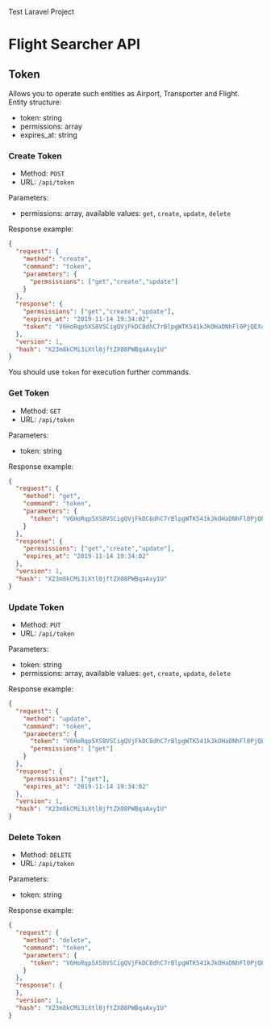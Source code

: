 Test Laravel Project
# Flight Searcher API

## Token
Allows you to operate such entities as Airport, Transporter and Flight.\
Entity structure:
* token: string
* permissions: array
* expires_at: string

### Create Token
* Method: ```POST```
* URL: ```/api/token```

Parameters:
* permissions: array, available values: ```get```, ```create```, ```update```, ```delete```

Response example:
```json
{
  "request": {
    "method": "create",
    "command": "token",
    "parameters": {
      "permsissions": ["get","create","update"]
    }
  },
  "response": {
    "permsissions": ["get","create","update"],
    "expires_at": "2019-11-14 19:34:02",
    "token": "V6HoRqp5XS8VSCigQVjFkDC8dhC7rBlpgWTK541kJkOHaDNhFl0PjQEXcQo9kJGf",
  },
  "version": 1,
  "hash": "X23m8kCMi3iXtl0jftZX08PWBqaAxy1U"
}
```

You should use ```token``` for execution further commands.

### Get Token
* Method: ```GET```
* URL: ```/api/token```

Parameters:
* token: string

Response example:
```json
{
  "request": {
    "method": "get",
    "command": "token",
    "parameters": {
      "token": "V6HoRqp5XS8VSCigQVjFkDC8dhC7rBlpgWTK541kJkOHaDNhFl0PjQEXcQo9kJGf"
    }
  },
  "response": {
    "permsissions": ["get","create","update"],
    "expires_at": "2019-11-14 19:34:02"
  },
  "version": 1,
  "hash": "X23m8kCMi3iXtl0jftZX08PWBqaAxy1U"
}
```

### Update Token
* Method: ```PUT```
* URL: ```/api/token```

Parameters:
* token: string
* permissions: array, available values: ```get```, ```create```, ```update```, ```delete```

Response example:
```json
{
  "request": {
    "method": "update",
    "command": "token",
    "parameters": {
      "token": "V6HoRqp5XS8VSCigQVjFkDC8dhC7rBlpgWTK541kJkOHaDNhFl0PjQEXcQo9kJGf",
      "permsissions": ["get"]
    }
  },
  "response": {
    "permsissions": ["get"],
    "expires_at": "2019-11-14 19:34:02"
  },
  "version": 1,
  "hash": "X23m8kCMi3iXtl0jftZX08PWBqaAxy1U"
}
```

### Delete Token
* Method: ```DELETE```
* URL: ```/api/token```

Parameters:
* token: string

Response example:
```json
{
  "request": {
    "method": "delete",
    "command": "token",
    "parameters": {
      "token": "V6HoRqp5XS8VSCigQVjFkDC8dhC7rBlpgWTK541kJkOHaDNhFl0PjQEXcQo9kJGf",
    }
  },
  "response": {
  },
  "version": 1,
  "hash": "X23m8kCMi3iXtl0jftZX08PWBqaAxy1U"
}
```
